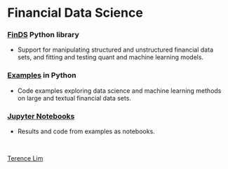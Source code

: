 # Financial Data Science

### [FinDS](finds) Python library

- Support for manipulating structured and unstructured financial data sets,
and fitting and testing quant and machine learning models.

### [Examples](examples) in Python

- Code examples exploring data science and machine learning methods
on large and textual financial data sets.

### [Jupyter Notebooks](https://github.com/terence-lim/data-science-notebooks)

- Results and code from examples as notebooks.

&nbsp;

[Terence Lim](https://www.linkedin.com/in/terencelim)
